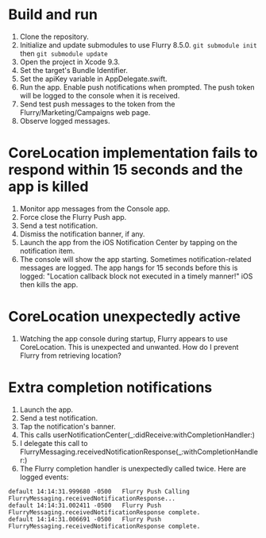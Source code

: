 # Build and run
1. Clone the repository.
2. Initialize and update submodules to use Flurry 8.5.0. `git submodule init` then `git submodule update`
3. Open the project in Xcode 9.3.
4. Set the target's Bundle Identifier.
5. Set the apiKey variable in AppDelegate.swift.
6. Run the app. Enable push notifications when prompted. The push token will be logged to the console when it is received.
7. Send test push messages to the token from the Flurry/Marketing/Campaigns web page.
8. Observe logged messages.

# CoreLocation implementation fails to respond within 15 seconds and the app is killed
1. Monitor app messages from the Console app.
2. Force close the Flurry Push app.
3. Send a test notification.
4. Dismiss the notification banner, if any.
5. Launch the app from the iOS Notification Center by tapping on the notification item.
6. The console will show the app starting. Sometimes notification-related messages are logged. The app hangs for 15 seconds before this is logged: "Location callback block not executed in a timely manner!" iOS then kills the app.

# CoreLocation unexpectedly active
1. Watching the app console during startup, Flurry appears to use CoreLocation. This is unexpected and unwanted. How do I prevent Flurry from retrieving location?

# Extra completion notifications
1. Launch the app.
2. Send a test notification.
3. Tap the notification's banner.
4. This calls userNotificationCenter(_:didReceive:withCompletionHandler:)
5. I delegate this call to FlurryMessaging.receivedNotificationResponse(_:withCompletionHandler:)
6. The Flurry completion handler is unexpectedly called twice. Here are logged events:
```
default	14:14:31.999680 -0500	Flurry Push	Calling FlurryMessaging.receivedNotificationResponse...
default	14:14:31.002411 -0500	Flurry Push	FlurryMessaging.receivedNotificationResponse complete.
default	14:14:31.006691 -0500	Flurry Push	FlurryMessaging.receivedNotificationResponse complete.
```
